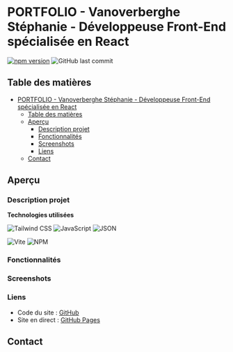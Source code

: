 # PORTFOLIO - Vanoverberghe Stéphanie - Développeuse Front-End spécialisée en React

[![npm version](https://badge.fury.io/js/npm.svg)](https://badge.fury.io/js/npm) ![GitHub last commit](https://img.shields.io/github/last-commit/stephanievanoverberghe/sv-portfolio)

## Table des matières

- [PORTFOLIO - Vanoverberghe Stéphanie - Développeuse Front-End spécialisée en React](#portfolio---vanoverberghe-stéphanie---développeuse-front-end-spécialisée-en-react)
  - [Table des matières](#table-des-matières)
  - [Aperçu](#aperçu)
    - [Description projet](#description-projet)
    - [Fonctionnalités](#fonctionnalités)
    - [Screenshots](#screenshots)
    - [Liens](#liens)
  - [Contact](#contact)

## Aperçu

### Description projet

**Technologies utilisées**

![Tailwind CSS](https://img.shields.io/badge/Tailwind_CSS-38B2AC?style=for-the-badge&logo=tailwind-css&logoColor=white)
![JavaScript](https://img.shields.io/badge/JavaScript-323330?style=for-the-badge&logo=javascript&logoColor=F7DF1E)
![JSON](https://img.shields.io/badge/json-5E5C5C?style=for-the-badge&logo=json&logoColor=white)

![Vite](https://img.shields.io/badge/Vite-B73BFE?style=for-the-badge&logo=vite&logoColor=FFD62E)
![NPM](https://img.shields.io/badge/npm-CB3837?style=for-the-badge&logo=npm&logoColor=white)

### Fonctionnalités

### Screenshots

### Liens

- Code du site : [GitHub](https://github.com/stephanievanoverberghe/sv-portfolio)
- Site en direct : [GitHub Pages](https://stephanievanoverberghe.github.io/sv-portfolio/)

## Contact

